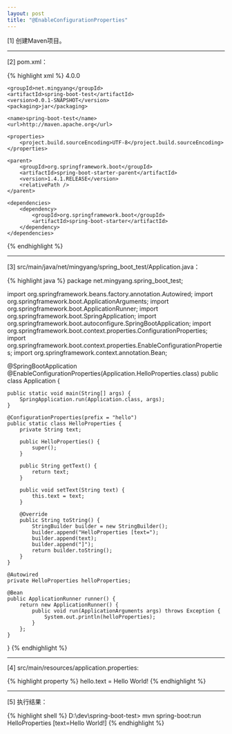 ```yaml
---
layout: post
title: "@EnableConfigurationProperties"
---
```


[1] 创建Maven项目。

---

[2] pom.xml：

{% highlight xml %}
<project xmlns="http://maven.apache.org/POM/4.0.0" xmlns:xsi="http://www.w3.org/2001/XMLSchema-instance"
    xsi:schemaLocation="http://maven.apache.org/POM/4.0.0 http://maven.apache.org/xsd/maven-4.0.0.xsd">
    <modelVersion>4.0.0</modelVersion>

    <groupId>net.mingyang</groupId>
    <artifactId>spring-boot-test</artifactId>
    <version>0.0.1-SNAPSHOT</version>
    <packaging>jar</packaging>

    <name>spring-boot-test</name>
    <url>http://maven.apache.org</url>

    <properties>
        <project.build.sourceEncoding>UTF-8</project.build.sourceEncoding>
    </properties>

    <parent>
        <groupId>org.springframework.boot</groupId>
        <artifactId>spring-boot-starter-parent</artifactId>
        <version>1.4.1.RELEASE</version>
        <relativePath />
    </parent>

    <dependencies>
        <dependency>
            <groupId>org.springframework.boot</groupId>
            <artifactId>spring-boot-starter</artifactId>
        </dependency>
    </dependencies>
</project>
{% endhighlight %}

---

[3] src/main/java/net/mingyang/spring_boot_test/Application.java：

{% highlight java %}
package net.mingyang.spring_boot_test;

import org.springframework.beans.factory.annotation.Autowired;
import org.springframework.boot.ApplicationArguments;
import org.springframework.boot.ApplicationRunner;
import org.springframework.boot.SpringApplication;
import org.springframework.boot.autoconfigure.SpringBootApplication;
import org.springframework.boot.context.properties.ConfigurationProperties;
import org.springframework.boot.context.properties.EnableConfigurationProperties;
import org.springframework.context.annotation.Bean;

@SpringBootApplication
@EnableConfigurationProperties(Application.HelloProperties.class)
public class Application {
    
    public static void main(String[] args) {
        SpringApplication.run(Application.class, args);
    }
    
    @ConfigurationProperties(prefix = "hello")
    public static class HelloProperties {
        private String text;
        
        public HelloProperties() {
            super();
        }

        public String getText() {
            return text;
        }

        public void setText(String text) {
            this.text = text;
        }

        @Override
        public String toString() {
            StringBuilder builder = new StringBuilder();
            builder.append("HelloProperties [text=");
            builder.append(text);
            builder.append("]");
            return builder.toString();
        }
    }
    
    @Autowired
    private HelloProperties helloProperties;
    
    @Bean
    public ApplicationRunner runner() {
        return new ApplicationRunner() {
            public void run(ApplicationArguments args) throws Exception {
                System.out.println(helloProperties);
            }
        };
    }
}
{% endhighlight %}

---

[4] src/main/resources/application.properties:

{% highlight property %}
hello.text = Hello World!
{% endhighlight %}

---

[5] 执行结果：

{% highlight shell %}
D:\dev\spring-boot-test> mvn spring-boot:run
HelloProperties [text=Hello World!]
{% endhighlight %}